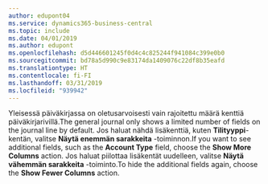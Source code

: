 ```yaml
---
author: edupont04
ms.service: dynamics365-business-central
ms.topic: include
ms.date: 04/01/2019
ms.author: edupont
ms.openlocfilehash: d5d446601245f0d4c4c825244f941084c399e0b0
ms.sourcegitcommit: bd78a5d990c9e83174da1409076c22df8b35eafd
ms.translationtype: HT
ms.contentlocale: fi-FI
ms.lasthandoff: 03/31/2019
ms.locfileid: "939942"
---
```

<span data-ttu-id="2fd22-101">Yleisessä päiväkirjassa on oletusarvoisesti vain rajoitettu määrä kenttiä päiväkirjarivillä.</span><span class="sxs-lookup"><span data-stu-id="2fd22-101">The general journal only shows a limited number of fields on the journal line by default.</span></span> <span data-ttu-id="2fd22-102">Jos haluat nähdä lisäkenttiä, kuten **Tilityyppi**-kentän, valitse **Näytä enemmän sarakkeita** -toiminnon.</span><span class="sxs-lookup"><span data-stu-id="2fd22-102">If you want to see additional fields, such as the **Account Type** field, choose the **Show More Columns** action.</span></span> <span data-ttu-id="2fd22-103">Jos haluat piilottaa lisäkentät uudelleen, valitse **Näytä vähemmän sarakkeita** -toiminto.</span><span class="sxs-lookup"><span data-stu-id="2fd22-103">To hide the additional fields again, choose the **Show Fewer Columns** action.</span></span>  
